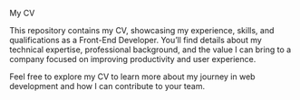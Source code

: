 My CV

This repository contains my CV, showcasing my experience, skills, and qualifications as a Front-End Developer.
You’ll find details about my technical expertise, professional background, and the value I can bring to a company
focused on improving productivity and user experience.

Feel free to explore my CV to learn more about my journey in web development and how I can contribute to your team.
